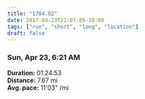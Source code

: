 ```yaml
---
title: "1704.02"
date: 2017-04-23T21:07:05-10:00
tags: ["run", "short", "long", "location"]
draft: false
---
```


### Sun, Apr 23, 6:21 AM

**Duration:** 01:24:53  
**Distance:** 7.67 mi  
**Avg. pace:** 11'03" /mi